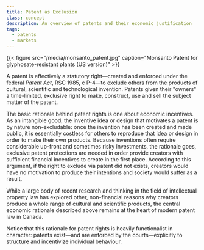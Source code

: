 ```yaml
---
title: Patent as Exclusion
class: concept
description: An overview of patents and their economic justification
tags:
  - patents
  - markets
---
```


{{< figure src="/media/monsanto_patent.jpg" caption="Monsanto Patent for glyphosate-resistant plants (US version)" >}}

A patent is effectively a statutory right—created and enforced under the federal *Patent Act*, RSC 1985, c P-4—to exclude others from the products of cultural, scientific and technological invention. Patents given their "owners" a time-limited, exclusive right to make, construct, use and sell the subject matter of the patent. 

The basic rationale behind patent rights is one about economic incentives. As an intangible good, the inventive idea or design that motivates a patent is by nature non-excludable: once the invention has been created and made public, it is essentially costless for others to reproduce that idea or design in order to make their own products. Because inventions often require considerable up-front and sometimes risky investments, the rationale goes, exclusive patent protections are needed in order provide creators with sufficient financial incentives to create in the first place. According to this argument, if the right to exclude via patent did not exists, creators would have no motivation to produce their intentions and society would suffer as a result. 

While a large body of recent research and thinking in the field of intellectual property law has explored other, non-financial reasons why creators produce a whole range of cultural and scientific products, the central economic rationale described above remains at the heart of modern patent law in Canada. 

Notice that this rationale for patent rights is heavily functionalist in character: patents exist—and are enforced by the courts—explicitly to structure and incentivize individual behaviour. 
